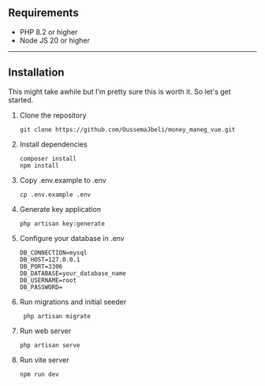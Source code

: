 ## Requirements
 - PHP 8.2 or higher
 - Node JS 20 or higher

---
## Installation

  This might take awhile but I'm pretty sure this is worth it. So let's get started.

  1. Clone the repository

     ```git clone https://github.com/OussemaJbeli/money_maneg_vue.git```

  2. Install dependencies

      ```
      composer install
      npm install
      ```
  
  3. Copy .env.example to .env

      ``` cp .env.example .env ```
  
  4. Generate key application

      ``` php artisan key:generate ```
  
  5. Configure your database in .env
      ```
      DB_CONNECTION=mysql
      DB_HOST=127.0.0.1
      DB_PORT=3306
      DB_DATABASE=your_database_name
      DB_USERNAME=root
      DB_PASSWORD=
      ```
  6. Run migrations and initial seeder

      ``` php artisan migrate```
  
  7. Run web server 
  
      ``` php artisan serve ```

  8. Run vite server 
  
      ``` npm run dev ```
